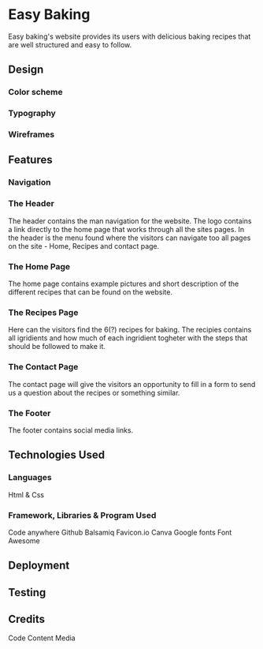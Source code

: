 # Easy Baking 

Easy baking's website provides its users with delicious baking recipes that are well structured and easy to follow.


## Design

### Color scheme

### Typography

### Wireframes

## Features

### Navigation


### The Header

The header contains the man navigation for the website. The logo contains a link directly to the home page that works through all the sites pages. In the header is the menu found where the visitors can navigate too all pages on the site - Home, Recipes and contact page.

### The Home Page

The home page contains example pictures and short description of the different recipes that can be found on the website.

### The Recipes Page

Here can the visitors find the 6(?) recipes for baking. 
The recipies contains all igridients and how much of each ingridient togheter with the steps that should be followed to make it.

### The Contact Page

The contact page will give the visitors an opportunity to fill in a form to send us a question about the recipes or something similar.

### The Footer

The footer contains social media links.
## Technologies Used

### Languages

Html & Css

### Framework, Libraries & Program Used

Code anywhere
Github
Balsamiq
Favicon.io
Canva
Google fonts
Font Awesome

## Deployment

## Testing

## Credits

Code
Content
Media